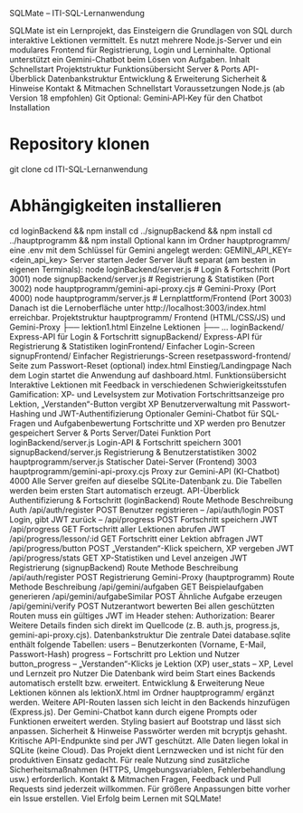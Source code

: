 SQLMate – ITI-SQL-Lernanwendung

SQLMate ist ein Lernprojekt, das Einsteigern die Grundlagen von SQL durch interaktive Lektionen vermittelt. Es nutzt mehrere Node.js-Server und ein modulares Frontend für Registrierung, Login und Lerninhalte. Optional unterstützt ein Gemini-Chatbot beim Lösen von Aufgaben.
Inhalt
Schnellstart
Projektstruktur
Funktionsübersicht
Server & Ports
API-Überblick
Datenbankstruktur
Entwicklung & Erweiterung
Sicherheit & Hinweise
Kontakt & Mitmachen
Schnellstart
Voraussetzungen
Node.js (ab Version 18 empfohlen)
Git
Optional: Gemini‑API‑Key für den Chatbot
Installation
# Repository klonen
git clone <repo>
cd ITI-SQL-Lernanwendung

# Abhängigkeiten installieren
cd loginBackend && npm install
cd ../signupBackend && npm install
cd ../hauptprogramm && npm install
Optional kann im Ordner hauptprogramm/ eine .env mit dem Schlüssel für Gemini angelegt werden:
GEMINI_API_KEY=<dein_api_key>
Server starten
Jeder Server läuft separat (am besten in eigenen Terminals):
node loginBackend/server.js             # Login & Fortschritt (Port 3001)
node signupBackend/server.js            # Registrierung & Statistiken (Port 3002)
node hauptprogramm/gemini-api-proxy.cjs # Gemini-Proxy (Port 4000)
node hauptprogramm/server.js            # Lernplattform/Frontend (Port 3003)
Danach ist die Lernoberfläche unter http://localhost:3003/index.html erreichbar.
Projektstruktur
hauptprogramm/            Frontend (HTML/CSS/JS) und Gemini-Proxy
├── lektion1.html         Einzelne Lektionen
├── ...
loginBackend/             Express-API für Login & Fortschritt
signupBackend/            Express-API für Registrierung & Statistiken
loginFrontend/            Einfacher Login-Screen
signupFrontend/           Einfacher Registrierungs-Screen
resetpassword-frontend/   Seite zum Passwort-Reset (optional)
index.html                Einstieg/Landingpage
Nach dem Login startet die Anwendung auf dashboard.html.
Funktionsübersicht
Interaktive Lektionen mit Feedback in verschiedenen Schwierigkeitsstufen
Gamification: XP- und Levelsystem zur Motivation
Fortschrittsanzeige pro Lektion, „Verstanden“-Button vergibt XP
Benutzerverwaltung mit Passwort-Hashing und JWT-Authentifizierung
Optionaler Gemini-Chatbot für SQL-Fragen und Aufgabenbewertung
Fortschritte und XP werden pro Benutzer gespeichert
Server & Ports
Server/Datei	Funktion	Port
loginBackend/server.js	Login-API & Fortschritt speichern	3001
signupBackend/server.js	Registrierung & Benutzerstatistiken	3002
hauptprogramm/server.js	Statischer Datei-Server (Frontend)	3003
hauptprogramm/gemini-api-proxy.cjs	Proxy zur Gemini-API (KI-Chatbot)	4000
Alle Server greifen auf dieselbe SQLite-Datenbank zu. Die Tabellen werden beim ersten Start automatisch erzeugt.
API-Überblick
Authentifizierung & Fortschritt (loginBackend)
Route	Methode	Beschreibung	Auth
/api/auth/register	POST	Benutzer registrieren	–
/api/auth/login	POST	Login, gibt JWT zurück	–
/api/progress	POST	Fortschritt speichern	JWT
/api/progress	GET	Fortschritt aller Lektionen abrufen	JWT
/api/progress/lesson/:id	GET	Fortschritt einer Lektion abfragen	JWT
/api/progress/button	POST	„Verstanden“-Klick speichern, XP vergeben	JWT
/api/progress/stats	GET	XP-Statistiken und Level anzeigen	JWT
Registrierung (signupBackend)
Route	Methode	Beschreibung
/api/auth/register	POST	Registrierung
Gemini-Proxy (hauptprogramm)
Route	Methode	Beschreibung
/api/gemini/aufgaben	GET	Beispielaufgaben generieren
/api/gemini/aufgabeSimilar	POST	Ähnliche Aufgabe erzeugen
/api/gemini/verify	POST	Nutzerantwort bewerten
Bei allen geschützten Routen muss ein gültiges JWT im Header stehen:
Authorization: Bearer <JWT>
Weitere Details finden sich direkt im Quellcode (z. B. auth.js, progress.js, gemini-api-proxy.cjs).
Datenbankstruktur
Die zentrale Datei database.sqlite enthält folgende Tabellen:
users – Benutzerkonten (Vorname, E-Mail, Passwort-Hash)
progress – Fortschritt pro Lektion und Nutzer
button_progress – „Verstanden“-Klicks je Lektion (XP)
user_stats – XP, Level und Lernzeit pro Nutzer
Die Datenbank wird beim Start eines Backends automatisch erstellt bzw. erweitert.
Entwicklung & Erweiterung
Neue Lektionen können als lektionX.html im Ordner hauptprogramm/ ergänzt werden.
Weitere API-Routen lassen sich leicht in den Backends hinzufügen (Express.js).
Der Gemini-Chatbot kann durch eigene Prompts oder Funktionen erweitert werden.
Styling basiert auf Bootstrap und lässt sich anpassen.
Sicherheit & Hinweise
Passwörter werden mit bcryptjs gehasht.
Kritische API-Endpunkte sind per JWT geschützt.
Alle Daten liegen lokal in SQLite (keine Cloud).
Das Projekt dient Lernzwecken und ist nicht für den produktiven Einsatz gedacht. Für reale Nutzung sind zusätzliche Sicherheitsmaßnahmen (HTTPS, Umgebungsvariablen, Fehlerbehandlung usw.) erforderlich.
Kontakt & Mitmachen
Fragen, Feedback und Pull Requests sind jederzeit willkommen.
Für größere Anpassungen bitte vorher ein Issue erstellen.
Viel Erfolg beim Lernen mit SQLMate!